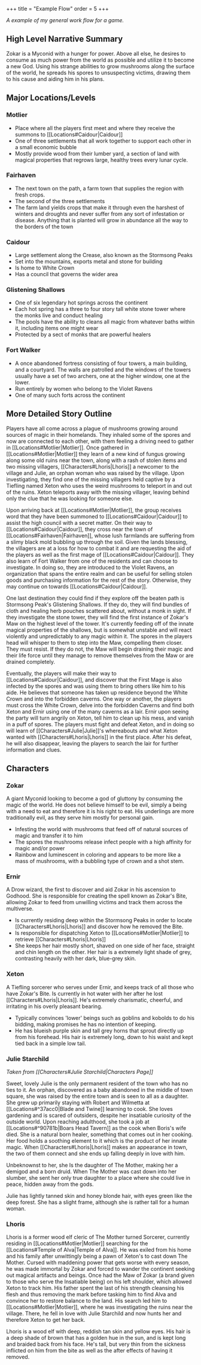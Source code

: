 +++
title = "Example Flow"
order = 5
+++

*A example of my general work flow for a game.*

## High Level Narrative Summary

Zokar is a Myconid with a hunger for power. Above all else, he desires to consume as much power from the world as possible and utilize it to become a new God. Using his strange abilities to grow mushrooms along the surface of the world, he spreads his spores to unsuspecting victims, drawing them to his cause and aiding him in his plans.

## Major Locations/Levels

### Motlier

- Place where all the players first meet and where they receive the summons to [[Locations#Caidour|Caidour]]
- One of three settlements that all work together to support each other in a small economic bubble
- Mostly provide wood from their lumber yard, a section of land with magical properties that regrows large, healthy trees every lunar cycle.
### Fairhaven

- The next town on the path, a farm town that supplies the region with fresh crops.
- The second of the three settlements
- The farm land yields crops that make it through even the harshest of winters and droughts and never suffer from any sort of infestation or disease. Anything that is planted will grow in abundance all the way to the borders of the town
### Caidour

- Large settlement along the Crease, also known as the Stormsong Peaks
- Set into the mountains, exports metal and stone for building
- Is home to White Crown
- Has a council that governs the wider area
### Glistening Shallows

- One of six legendary hot springs across the continent
- Each hot spring has a three to four story tall white stone tower where the monks live and conduct healing
- The pools have the ability to cleans all magic from whatever baths within it, including items one might wear
- Protected by a sect of monks that are powerful healers
### Fort Walker

- A once abandoned fortress consisting of four towers, a main building, and a courtyard. The walls are patrolled and the windows of the towers usually have a set of two archers, one at the higher window, one at the lower.
- Run entirely by women who belong to the Violet Ravens
- One of many such forts across the continent

## More Detailed Story Outline

Players have all come across a plague of mushrooms growing around sources of magic in their homelands. They inhaled some of the spores and now are connected to each other, with them feeling a driving need to gather in [[Locations#Motlier|Motlier]]. Once gathered in [[Locations#Motlier|Motlier]] they learn of a new kind of fungus growing along some old ruins near the town, along with a rash of stolen items and two missing villagers, [[Characters#Lhoris|Lhoris]] a newcomer to the village and Julie, an orphan woman who was raised by the village. Upon investigating, they find one of the missing villagers held captive by a Tiefling named Xeton who uses the weird mushrooms to teleport in and out of the ruins. Xeton teleports away with the missing villager, leaving behind only the clue that he was looking for someone else. 

Upon arriving back at [[Locations#Motlier|Motlier]], the group receives word that they have been summoned to [[Locations#Caidour|Caidour]] to assist the high council with a secret matter. On their way to [[Locations#Caidour|Caidour]], they cross near the town of [[Locations#Fairhaven|Fairhaven]], whose lush farmlands are suffering from a slimy black mold bubbling up through the soil. Given the lands blessing, the villagers are at a loss for how to combat it and are requesting the aid of the players as well as the first mage of [[Locations#Caidour|Caidour]]. They also learn of Fort Walker from one of the residents and can choose to investigate. In doing so, they are introduced to the Violet Ravens, an organization that spans the entire realm and can be useful for selling stolen goods and purchasing information for the rest of the story. Otherwise, they may continue on towards [[Locations#Caidour|Caidour]]. 

One last destination they could find if they explore off the beaten path is Stormsong Peak's Glistening Shallows. If they do, they will find bundles of cloth and healing herb pouches scattered about, without a monk in sight. If they investigate the stone tower, they will find the first instance of Zokar's Maw on the highest level of the tower. It's currently feeding off of the innate magical properties of the shallows, but is somewhat unstable and will react violently and unpredictably to any magic within it. The spores in the players head will whisper to them to step into the Maw, compelling them closer. They must resist. If they do not, the Maw will begin draining their magic and their life force until they manage to remove themselves from the Maw or are drained completely.

Eventually, the players will make their way to [[Locations#Caidour|Caidour]], and discover that the First Mage is also infected by the spores and was using them to bring others like him to his aide. He believes that someone has taken up residence beyond the White Crown and into the forbidden caverns. One way or another, the players must cross the White Crown, delve into the forbidden Caverns and find both Xeton and Ernir using one of the many caverns as a lair. Ernir upon seeing the party will turn angrily on Xeton, tell him to clean up his mess, and vanish in a puff of spores. The players must fight and defeat Xeton, and in doing so will learn of [[Characters#Julie|Julie]]'s whereabouts and what Xeton wanted with [[Characters#Lhoris|Lhoris]] in the first place. After his defeat, he will also disappear, leaving the players to search the lair for further information and clues.

## Characters

### Zokar

A giant Myconid looking to become a god of gluttony by consuming the magic of the world. He does not believe himself to be evil, simply a being with a need to eat and therefore it is his right to eat. His underlings are more traditionally evil, as they serve him mostly for personal gain.
- Infesting the world with mushrooms that feed off of natural sources of magic and transfer it to him
- The spores the mushrooms release infect people with a high affinity for magic and/or power
- Rainbow and luminescent in coloring and appears to be more like a mass of mushrooms, with a bubbling type of crown and a shot stem.

### Ernir

A Drow wizard, the first to discover and aid Zokar in his ascension to Godhood. She is responsible for creating the spell known as Zokar's Bite, allowing Zokar to feed from unwilling victims and track them across the multiverse.
- Is currently residing deep within the Stormsong Peaks in order to locate [[Characters#Lhoris|Lhoris]] and discover how he removed the Bite.
- Is responsible for dispatching Xeton to [[Locations#Motlier|Motlier]] to retrieve [[Characters#Lhoris|Lhoris]]
- She keeps her hair mostly short, shaved on one side of her face, straight and chin length on the other. Her hair is a extremely light shade of grey, contrasting heavily with her dark, blue-grey skin.

### Xeton

A Tiefling sorcerer who serves under Ernir, and keeps track of all those who have Zokar's Bite. Is currently in hot water with her after he lost [[Characters#Lhoris|Lhoris]]. He's extremely charismatic, cheerful, and irritating in his overly pleasant bearing.
- Typically convinces 'lower' beings such as goblins and kobolds to do his bidding, making promises he has no intention of keeping.
- He has blueish purple skin and tall grey horns that sprout directly up from his forehead. His hair is extremely long, down to his waist and kept tied back in a simple low tail.
### Julie Starchild

*Taken from [[Characters#Julie Starchild|Characters Page]]*

 Sweet, lovely Julie is the only permanent resident of the town who has no ties to it. An orphan, discovered as a baby abandoned in the middle of town square, she was raised by the entire town and is seen to all as a daughter. She grew up primarily staying with Robert and Wilmetta at [[Locations#^37acc0|Blade and Twine]] learning to cook. She loves gardening and is scared of outsiders, despite her insatiable curiosity of the outside world. Upon reaching adulthood, she took a job at [[Locations#^90781b|Boars Head Tavern]] as the cook when Boris's wife died. She is a natural born healer, something that comes out in her cooking. Her food holds a soothing element to it which is the product of her innate magic. When [[Characters#Lhoris|Lhoris]] makes an appearance in town, the two of them connect and she ends up falling deeply in love with him.

Unbeknownst to her, she Is the daughter of The Mother, making her a demigod and a born druid. When The Mother was cast down into her slumber, she sent her only true daughter to a place where she could live in peace, hidden away from the gods.

Julie has lightly tanned skin and honey blonde hair, with eyes green like the deep forest. She has a slight frame, although she is rather tall for a human woman. 

### Lhoris

 Lhoris is a former wood elf cleric of The Mother turned Sorcerer, currently residing in [[Locations#Motlier|Motlier]] searching for the [[Locations#Temple of Alva|Temple of Alva]]. He was exiled from his home and his family after unwittingly being a pawn of Xeton's to cast down The Mother. Cursed with maddening power that gets worse with every season, he was made immortal by Zokar and forced to wander the continent seeking out magical artifacts and beings. Once had the Maw of Zokar (a brand given to those who serve the Insatiable being) on his left shoulder, which allowed Xeton to track him. His father spent the last of his strength cleansing his flesh and thus removing the mark before tasking him to find Alva and convince her to restore balance to the land. His search led him to [[Locations#Motlier|Motlier]], where he was investigating the ruins near the village. There, he fell in love with Julie Starchild and now hunts her and therefore Xeton to get her back.

Lhoris is a wood elf with deep, reddish tan skin and yellow eyes. His hair is a deep shade of brown that has a golden hue in the sun, and is kept long and braided back from his face. He's tall, but very thin from the sickness inflicted on him from the bite as well as the after effects of having it removed.